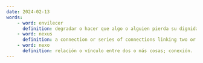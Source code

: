 ```yaml
---
date: 2024-02-13
words:
    - word: envilecer
      definition: degradar o hacer que algo o alguien pierda su dignidad o valor.
    - word: nexus
      definition: a connection or series of connections linking two or more things.
    - word: nexo
      definition: relación o vínculo entre dos o más cosas; conexión.
---
```

